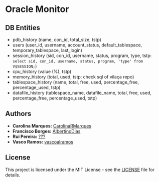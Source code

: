 # Oracle Monitor

## DB Entities

-   pdb_history (name, con_id, total_size, tstp)
-   users (user_id, username, account_status, default_tablespace, temporary_tablespace, last_login)
-   session_history (sid, con_id, username, status, program, type, tstp: `select sid, con_id, username, status, program, 'type' from V$SESSION;`)
-   cpu_history (value (%), tstp)
-   memory_history (total, used, tstp: check sql of vilaça repo)
-   tablespace_history (name, total, free, used, percentage_free, percentage_used, tstp)
-   datafile_history (tablespace_name, datafile_name, total, free, used, percentage_free, percentage_used, tstp)

## Authors

-   **Carolina Marques:** [CarolinaRMarques](https://github.com/CarolinaRMarques)
-   **Francisco Borges:** [AlbertinoDias](https://github.com/AlbertinoDias)
-   **Rui Pereira:** [???](https://github.com/???)
-   **Vasco Ramos:** [vascoalramos](https://vascoalramos.me)

## License

This project is licensed under the MIT License - see the [LICENSE](LICENSE) file for details.

